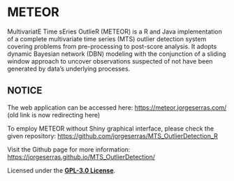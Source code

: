 # METEOR

MultivariatE Time sEries OutlieR (METEOR) is a R and Java implementation of a complete multivariate time series (MTS) outlier detection system covering problems from pre-processing to post-score analysis. It adopts dynamic Bayesian network (DBN) modeling with the conjunction of a sliding window approach to uncover observations suspected of not have been generated by data’s underlying processes.

## NOTICE

The web application can be accessed here: https://meteor.jorgeserras.com/ (old link is now redirecting here)

To employ METEOR without Shiny graphical interface, please check the given repository: https://github.com/jorgeserras/MTS_OutlierDetection_R

Visit the Github page for more information: https://jorgeserras.github.io/MTS_OutlierDetection/

Licensed under the **[GPL-3.0 License](https://www.gnu.org/licenses/gpl-3.0.html)**.
